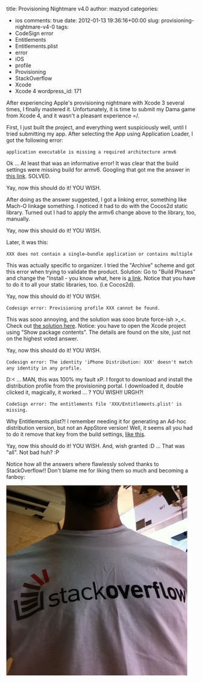 title: Provisioning Nightmare v4.0
author: mazyod
categories:
- ios
comments: true
date: 2012-01-13 19:36:16+00:00
slug: provisioning-nightmare-v4-0
tags:
- CodeSign error
- Entitlements
- Entitlements.plist
- error
- iOS
- profile
- Provisioning
- StackOverflow
- Xcode
- Xcode 4
wordpress_id: 171

After experiencing Apple's provisioning nightmare with Xcode 3 several times, I finally mastered it. Unfortunately, it is time to submit my Dama game from Xcode 4, and it wasn't a pleasant experience =/.

First, I just built the project, and everything went suspiciously well, until I tried submitting my app. After selecting the App using Application Loader, I got the following error:

```text
application executable is missing a required architecture armv6

```


Ok ... At least that was an informative error! It was clear that the build settings were missing build for armv6. Googling that got me the answer in [this link](http://stackoverflow.com/questions/7053466/application-executable-is-missing-a-required-architecture-armv6). SOLVED.

Yay, now this should do it! YOU WISH.

After doing as the answer suggested, I got a linking error, something like Mach-O linkage something. I noticed it had to do with the Cocos2d static library. Turned out I had to apply the armv6 change above to the library, too, manually.

Yay, now this should do it! YOU WISH.

Later, it was this:

```text
XXX does not contain a single–bundle application or contains multiple 

```


This was actually specific to organizer. I tried the "Archive" scheme and got this error when trying to validate the product. Solution: Go to "Build Phases" and change the "Install - you know what, here is [a link](http://stackoverflow.com/questions/5206536/archiving-project-in-xcode-incorrectly-creates-multi-application-bundle). Notice that you have to do it to all your static libraries, too. (i.e Cocos2d).

Yay, now this should do it! YOU WISH.


```text
Codesign error: Provisioning profile XXX cannot be found.

```


This was sooo annoying, and the solution was sooo brute force-ish >_<. Check out [the solution here](http://stackoverflow.com/questions/1760518/codesign-error-provisioning-profile-cannot-be-found-after-deleting-expired-prof). Notice: you have to open the Xcode project using "Show package contents". The details are found on the site, just not on the highest voted answer.

Yay, now this should do it! YOU WISH.


```text
Codesign error: The identity 'iPhone Distribution: XXX' doesn't match any identity in any profile.

```


D:< ... MAN, this was 100% my fault xP. I forgot to download and install the distribution profile from the provisioning portal. I downloaded it, double clicked it, magically, it worked ... ? YOU WISH!! URGH?!


```text
CodeSign error: The entitlements file 'XXX/Entitlements.plist' is missing.

```

Why Entitlements.plist?! I remember needing it for generating an Ad-hoc distribution version, but not an AppStore version! Well, it seems all you had to do it remove that key from the build settings, [like this](http://stackoverflow.com/questions/5239800/entitlements-plist-error-when-trying-to-build-non-ad-hoc-versions).

Yay, now this should do it! YOU WISH. And, wish granted :D ... That was "all". Not bad huh? :P

Notice how all the answers where flawlessly solved thanks to StackOverflow!! Don't blame me for liking them so much and becoming a fanboy:

[![image](/images/img_1123.jpg)](/images/img_1123.jpg)
